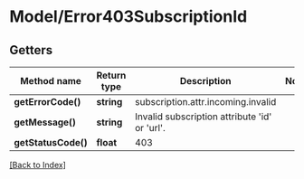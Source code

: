 # Model/Error403SubscriptionId

## Getters

Method name | Return type | Description | Notes
------------ | ------------- | ------------- | -------------
**getErrorCode()** | **string** | subscription.attr.incoming.invalid |
**getMessage()** | **string** | Invalid subscription attribute 'id' or 'url'. |
**getStatusCode()** | **float** | 403 |

[[Back to Index]](../index.md)
